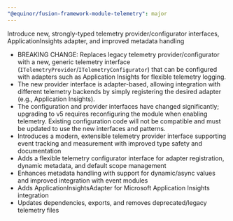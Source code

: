```yaml
---
"@equinor/fusion-framework-module-telemetry": major
---
```


Introduce new, strongly-typed telemetry provider/configurator interfaces, ApplicationInsights adapter, and improved metadata handling

- BREAKING CHANGE: Replaces legacy telemetry provider/configurator with a new, generic telemetry interface (`ITelemetryProvider`/`ITelemetryConfigurator`) that can be configured with adapters such as Application Insights for flexible telemetry logging.
- The new provider interface is adapter-based, allowing integration with different telemetry backends by simply registering the desired adapter (e.g., Application Insights).
- The configuration and provider interfaces have changed significantly; upgrading to v5 requires reconfiguring the module when enabling telemetry. Existing configuration code will not be compatible and must be updated to use the new interfaces and patterns.
- Introduces a modern, extensible telemetry provider interface supporting event tracking and measurement with improved type safety and documentation
- Adds a flexible telemetry configurator interface for adapter registration, dynamic metadata, and default scope management
- Enhances metadata handling with support for dynamic/async values and improved integration with event modules
- Adds ApplicationInsightsAdapter for Microsoft Application Insights integration
- Updates dependencies, exports, and removes deprecated/legacy telemetry files
